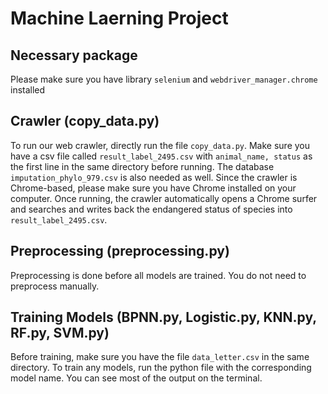 # Machine Laerning Project

## Necessary package
Please make sure you have library `selenium` and `webdriver_manager.chrome` installed

## Crawler (copy_data.py)
To run our web crawler, directly run the file `copy_data.py`. Make sure you have a csv file called `result_label_2495.csv` with `animal_name, status` as the first line in the same directory before running. The database `imputation_phylo_979.csv` is also needed as well. Since the crawler is Chrome-based, please make sure you have Chrome installed on your computer. Once running, the crawler automatically opens a Chrome surfer and searches and writes back the endangered status of species into `result_label_2495.csv`.

## Preprocessing (preprocessing.py)
Preprocessing is done before all models are trained. You do not need to preprocess manually.

## Training Models (BPNN.py, Logistic.py, KNN.py, RF.py, SVM.py)
Before training, make sure you have the file `data_letter.csv` in the same directory. To train any models, run the python file with the corresponding model name. You can see most of the output on the terminal.